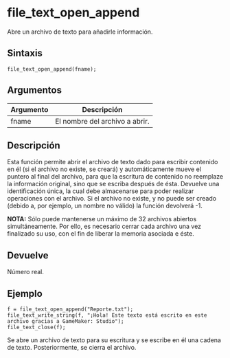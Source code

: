 # file_text_open_append

Abre un archivo de texto para añadirle información.

## Sintaxis

  
```gml  
file_text_open_append(fname);  
```  

## Argumentos

Argumento|Descripción|  
---|---|  
fname|El nombre del archivo a abrir.|  

## Descripción

Esta función permite abrir el archivo de texto dado para escribir contenido en él (si el archivo no existe, se creará) y automáticamente mueve el puntero al final del archivo, para que la escritura de contenido no reemplaze la información original, sino que se escriba después de ésta. Devuelve una identificación única, la cual debe almacenarse para poder realizar operaciones con el archivo. Si el archivo no existe, y no puede ser creado (debido a, por ejemplo, un nombre no válido) la función devolverá -1.  
  
**NOTA:** Sólo puede mantenerse un máximo de 32 archivos abiertos simultáneamente. Por ello, es necesario cerrar cada archivo una vez finalizado su uso, con el fin de liberar la memoria asociada e éste.

## Devuelve

Número real.

## Ejemplo

  
```gml  
f = file_text_open_append("Reporte.txt");  
file_text_write_string(f, "¡Hola! Este texto está escrito en este archivo gracias a GameMaker: Studio");  
file_text_close(f);  
```  
Se abre un archivo de texto para su escritura y se escribe en él una cadena de texto. Posteriormente, se cierra el archivo.